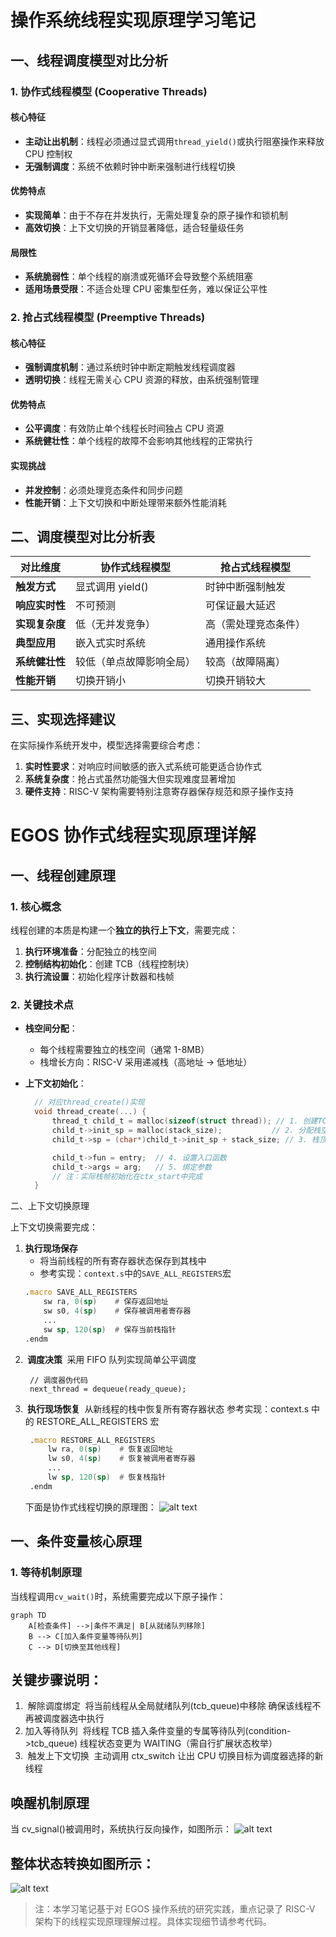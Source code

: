 # 操作系统线程实现原理学习笔记

## 一、线程调度模型对比分析

### 1. 协作式线程模型 (Cooperative Threads)

#### 核心特征

-   **主动让出机制**：线程必须通过显式调用`thread_yield()`或执行阻塞操作来释放 CPU 控制权
-   **无强制调度**：系统不依赖时钟中断来强制进行线程切换

#### 优势特点

-   **实现简单**：由于不存在并发执行，无需处理复杂的原子操作和锁机制
-   **高效切换**：上下文切换的开销显著降低，适合轻量级任务

#### 局限性

-   **系统脆弱性**：单个线程的崩溃或死循环会导致整个系统阻塞
-   **适用场景受限**：不适合处理 CPU 密集型任务，难以保证公平性

### 2. 抢占式线程模型 (Preemptive Threads)

#### 核心特征

-   **强制调度机制**：通过系统时钟中断定期触发线程调度器
-   **透明切换**：线程无需关心 CPU 资源的释放，由系统强制管理

#### 优势特点

-   **公平调度**：有效防止单个线程长时间独占 CPU 资源
-   **系统健壮性**：单个线程的故障不会影响其他线程的正常执行

#### 实现挑战

-   **并发控制**：必须处理竞态条件和同步问题
-   **性能开销**：上下文切换和中断处理带来额外性能消耗

## 二、调度模型对比分析表

| 对比维度       | 协作式线程模型           | 抢占式线程模型       |
| -------------- | ------------------------ | -------------------- |
| **触发方式**   | 显式调用 yield()         | 时钟中断强制触发     |
| **响应实时性** | 不可预测                 | 可保证最大延迟       |
| **实现复杂度** | 低（无并发竞争）         | 高（需处理竞态条件） |
| **典型应用**   | 嵌入式实时系统           | 通用操作系统         |
| **系统健壮性** | 较低（单点故障影响全局） | 较高（故障隔离）     |
| **性能开销**   | 切换开销小               | 切换开销较大         |

## 三、实现选择建议

在实际操作系统开发中，模型选择需要综合考虑：

1. **实时性要求**：对响应时间敏感的嵌入式系统可能更适合协作式
2. **系统复杂度**：抢占式虽然功能强大但实现难度显著增加
3. **硬件支持**：RISC-V 架构需要特别注意寄存器保存规范和原子操作支持

# EGOS 协作式线程实现原理详解

## 一、线程创建原理

### 1. 核心概念

线程创建的本质是构建一个**独立的执行上下文**，需要完成：

1. **执行环境准备**：分配独立的栈空间
2. **控制结构初始化**：创建 TCB（线程控制块）
3. **执行流设置**：初始化程序计数器和栈帧

### 2. 关键技术点

-   **栈空间分配**：
    -   每个线程需要独立的栈空间（通常 1-8MB）
    -   栈增长方向：RISC-V 采用递减栈（高地址 → 低地址）
-   **上下文初始化**：

    ```c
      // 对应thread_create()实现
      void thread_create(...) {
          thread_t child_t = malloc(sizeof(struct thread)); // 1. 创建TCB
          child_t->init_sp = malloc(stack_size);           // 2. 分配栈空间
          child_t->sp = (char*)child_t->init_sp + stack_size; // 3. 栈顶对齐

          child_t->fun = entry;  // 4. 设置入口函数
          child_t->args = arg;   // 5. 绑定参数
          // 注：实际栈帧初始化在ctx_start中完成
      }
    ```

二、上下文切换原理

上下文切换需要完成：

1. **执行现场保存**
    - 将当前线程的所有寄存器状态保存到其栈中
    - 参考实现：`context.s`中的`SAVE_ALL_REGISTERS`宏
    ```asm
    .macro SAVE_ALL_REGISTERS
        sw ra, 0(sp)    # 保存返回地址
        sw s0, 4(sp)    # 保存被调用者寄存器
        ...
        sw sp, 120(sp)  # 保存当前栈指针
    .endm
    ```
2. **​​ 调度决策 ​​**
   采用 FIFO 队列实现简单公平调度
    ```
     // 调度器伪代码
     next_thread = dequeue(ready_queue);
    ```
3. **​​ 执行现场恢复 ​​**
   从新线程的栈中恢复所有寄存器状态
   参考实现：context.s 中的 RESTORE_ALL_REGISTERS 宏
    ```asm
     .macro RESTORE_ALL_REGISTERS
         lw ra, 0(sp)    # 恢复返回地址
         lw s0, 4(sp)    # 恢复被调用者寄存器
         ...
         lw sp, 120(sp)  # 恢复栈指针
     .endm
    ```
    下面是协作式线程切换的原理图：
    ![alt text](img/f864fbc558234.png)

## 一、条件变量核心原理

### 1. 等待机制原理

当线程调用`cv_wait()`时，系统需要完成以下原子操作：

```mermaid
graph TD
    A[检查条件] -->|条件不满足| B[从就绪队列移除]
    B --> C[加入条件变量等待队列]
    C --> D[切换至其他线程]
```

## 关键步骤说明：

1. ​​ 解除调度绑定 ​​
   将当前线程从全局就绪队列(tcb_queue)中移除
   确保该线程不再被调度器选中执行
2. 加入等待队列 ​​
   将线程 TCB 插入条件变量的专属等待队列(condition->tcb_queue)
   线程状态变更为 WAITING（需自行扩展状态枚举）
3. ​ 触发上下文切换 ​​
   主动调用 ctx_switch 让出 CPU
   切换目标为调度器选择的新线程

## 唤醒机制原理

当 cv_signal()被调用时，系统执行反向操作，如图所示：
![alt text](img/dcd3ebfddf1378.png)

## 整体状态转换如图所示：

![alt text](img/abf16eb37ade88.png)

> 注：本学习笔记基于对 EGOS 操作系统的研究实践，重点记录了 RISC-V 架构下的线程实现原理理解过程。具体实现细节请参考代码。

